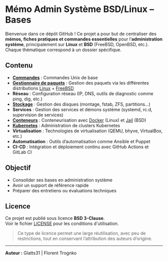 # Mémo Admin Système BSD/Linux – Bases

Bienvenue dans ce dépôt GitHub !
Ce projet a pour but de centraliser des **mémos, fiches pratiques et commandes essentielles** pour l’**administration système**, principalement sur **Linux** et **BSD** (FreeBSD, OpenBSD, etc.). Chaque thématique correspond à un dossier spécifique.

## Contenu

* **[Commandes](base/commandes_unix.md)** : Commandes Unix de base
* **[Gestionnaire de paquets](package/package_README.md)** : Gestion des paquets via les différentes distributions [Linux](package/linux.md) + [FreeBSD](package/freebsd.md)
* **Réseau** : Configuration réseau (IP, DNS, outils de diagnostic comme ping, dig, etc.)
* **[Stockage](stockage/commandes.md)** : Gestion des disques (montage, fstab, ZFS, partitions…)
* **Services** : Gestion des services et démons système (systemd, rc.d, supervision de services)
* **[Conteneurs](container/container_README.md)** : Conteneurisation avec [Docker](container/docker.md) (Linux) et [Jail](container/jail.md) (BSD)
* **[Kubernetes](kubernetes/commandes.md)** : Administration de clusters Kubernetes
* **Virtualisation** : Technologies de virtualisation (QEMU, bhyve, VirtualBox, etc.)
* **Automatisation** : Outils d’automatisation comme Ansible et Puppet
* **CI-CD** : Intégration et déploiement continu avec GitHub Actions et GitLab CI

## Objectif

* Consolider ses bases en administration système
* Avoir un support de référence rapide
* Préparer des entretiens ou évaluations techniques

## Licence

Ce projet est publié sous licence **BSD 3-Clause**.  
Voir le fichier [LICENSE](LICENSE) pour les conditions d'utilisation.

> Ce type de licence permet une large réutilisation, avec peu de restrictions, tout en conservant l’attribution des auteurs d’origine.

---

**Auteur :** Glatts31 | Florent Trognko
